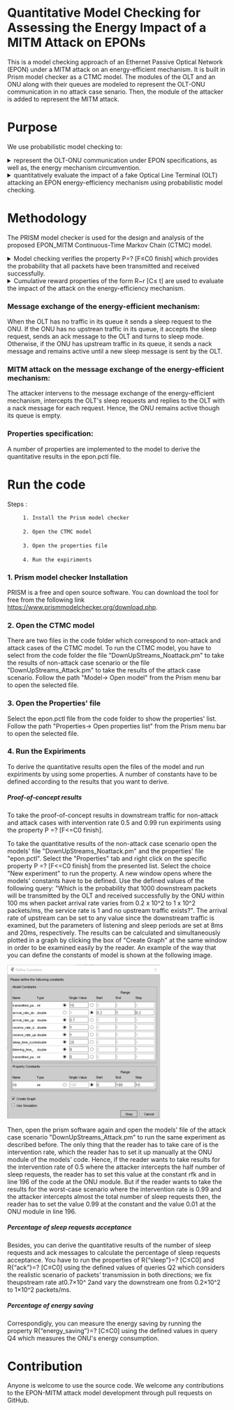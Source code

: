 # Quantitative Model Checking for Assessing the Energy Impact of a MITM Attack on EPONs
This is a model checking approach of an Ethernet Passive Optical Network (EPON) under a MITM attack on an energy-efficient mechanism. It is built in Prism model checker as a CTMC model. 
The modules of the OLT and an ONU along with their queues are modeled to represent the OLT-ONU communication in no attack case senario.
Then, the module of the attacker is added to represent the MITM attack.

# Purpose
We use probabilistic model checking to:       
<details>
           <summary>represent the OLT-ONU communication under EPON specifications, as well as, the energy mechanism circumvention.</summary>
</details> 
<details>
           <summary>quantitatively evaluate the impact of a fake Optical Line Terminal (OLT) attacking an EPON energy-efficiency mechanism using probabilistic model checking.</summary>
</details>
         
# Methodology
The PRISM model checker is used for the design and analysis of the proposed EPON_MITM Continuous-Time Markov Chain (CTMC) model.
<details>
<summary>Model checking verifies the property P=? [F≤C0  finish] which provides the probability that all packets have been transmitted and received successfully.</summary>
</details>
<details>
<summary>Cumulative reward properties of the form R~r [C≤ t] are used to evaluate the impact of the attack on the energy-efficiency mechanism.</summary>
</details>

### Message exchange of the energy-efficient mechanism: 
When the OLT has no traffic in its queue it sends a sleep request to the ONU. If the ONU has no upstrean traffic in its queue, it accepts the sleep request, sends an ack message to the OLT and turns to sleep mode.
Otherwise, if the ONU has upstream traffic in its queue, it sends a nack message and remains active until a new sleep message is sent by the OLT.

### MITM attack on the message exchange of the energy-efficient mechanism: 
The attacker intervens to the message exchange of the energy-efficient mechanism, intercepts the OLT's sleep requests and replies to the OLT with a nack message for each request. Hence, the ONU remains active though its queue is empty.  

### Properties specification: 
A number of properties are implemented to the model to derive the quantitative results in the epon.pctl file.  

# Run the code
 Steps :
         
         1. Install the Prism model checker
         
         2. Open the CTMC model
         
         3. Open the properties file
         
         4. Run the expiriments

### 1. Prism model checker Installation
PRISM is a free and open source software. You can download the tool for free from the following link https://www.prismmodelchecker.org/download.php. 

### 2. Open the CTMC model
There are two files in the code folder which correspond to non-attack and attack cases of the CTMC model. To run the CTMC model, you have to select from the code folder the file "DownUpStreams_Noattack.pm" to take the results of non-attack case scenario or the file "DownUpStreams_Attack.pm" to take the results of the attack case scenario. Follow the path "Model-> Open model" from the Prism menu bar to open the selected file.

### 3. Open the Properties' file
Select the epon.pctl file from the code folder to show the properties' list. Follow the path "Properties-> Open properties list" from the Prism menu bar to open the selected file.

### 4. Run the Expiriments
To derive the quantitative results open the files of the model and run expiriments by using some properties. A number of constants have to be defined according to the results that you want to derive.

##### Proof-of-concept results
To take the proof-of-concept results in downstream traffic for non-attack and attack cases with intervention rate 0.5 and 0.99 run expiriments using the property P =? [F<=C0 finish]. 

To take the quantitative results of the non-attack case scenario open the models' file "DownUpStreams_Noattack.pm" and the properties' file "epon.pctl". Select the "Properties" tab and right click on the specific property P =? [F<=C0 finish] from the presented list. Select the choice "New experiment" to run the property. A new window opens where the models' constants have to be defined. Use the defined values of the following query: "Which is the probability that 1000 downstream packets will be transmitted by the OLT and received successfully by the ONU within 100 ms when packet arrival rate varies from 0.2 x 10^2 to 1 x 10^2 packets/ms, the service rate is 1 and no upstream traffic exists?". The arrival rate of upstream can be set to any value since the downstream traffic is examined, but the parameters of listening and sleep periods are set at 8ms and 20ms, respectively. The results can be calculated and simultaneously plotted in a graph by clicking the box of "Create Graph" at the same window in order to be examined easily by the reader. An example of the way that you can define the constants of model is shown at the following image. 

<img src="images/down.png" width=350>

Then, open the prism software again and open the models' file of the attack case scenario "DownUpStreams_Attack.pm" to run the same experiment as described before. The only thing that the reader has to take care of is the intervention rate, which the reader has to set it up manually at the ONU module of the models' code. Hence, if the reader wants to take results for the intervention rate of 0.5 where the attacker intercepts the half number of sleep requests, the reader has to set this value at the constant rfk and in line 196 of the code at the ONU module. But if the reader wants to take the results for the worst-case scenario where the intervention rate is 0.99 and the attacker intercepts almost the total number of sleep requests then, the reader has to set the value 0.99 at the constant and the value 0.01 at the ONU module in line 196.       

##### Percentage of sleep requests acceptance 
Besides, you can derive the quantitative results of the number of sleep requests and ack messages to calculate the percentage of sleep requests acceptance. You have to run the properties of R{“sleep”}=? [C≤C0] and R{“ack”}=? [C≤C0] using the defined values of queries Q2 which considers the realistic scenario of packets’ transmission in both directions; we fix theupstream rate at0.7×10^ 2and vary the downstream one from 0.2×10^2 to 1×10^2 packets/ms.   

##### Percentage of energy saving 
Correspondigly, you can measure the energy saving by running the property R{“energy_saving”}=? [C≤C0] using the defined values in query Q4 which measures the ONU's energy consumption.   

# Contribution
Anyone is welcome to use the source code. We welcome any contributions to the EPON-MITM attack model development through pull requests on GitHub.
